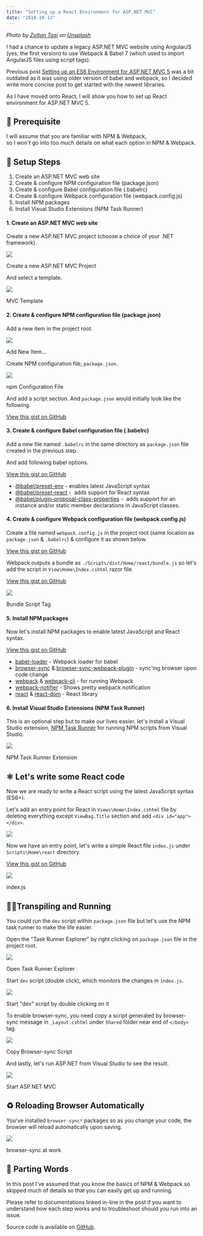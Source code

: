 ```yaml
---
title: "Setting up a React Environment for ASP.NET MVC"
date: "2018-10-13"
---
```


_Photo by [Zoltan Tasi](https://unsplash.com/photos/6vEqcR8Icbs?utm_source=unsplash&utm_medium=referral&utm_content=creditCopyText) on [Unsplash](https://unsplash.com/search/photos/atom?utm_source=unsplash&utm_medium=referral&utm_content=creditCopyText)_

I had a chance to update a legacy ASP.NET MVC website using AngularJS (yes, the first version) to use Webpack & Babel 7 (which used to import AngularJS files using script tags).

Previous post [Setting up an ES6 Environment for ASP.NET MVC 5](https://www.slightedgecoder.com/2017/05/22/setting-es6-environment-asp-net-mvc-5/) was a bit outdated as it was using older version of babel and webpack, so I decided write more concise post to get started with the newest libraries.

As I have moved onto React, I will show you how to set up React environment for ASP.NET MVC 5.

## 🧐 Prerequisite

I will assume that you are familiar with NPM & Webpack,   
so I won't go into too much details on what each option in NPM & Webpack.

## 👣 Setup Steps

1. Create an ASP.NET MVC web site
2. Create & configure NPM configuration file (package.json)
3. Create & configure Babel configuration file (.babelrc)
4. Create & configure Webpack configuration file (webpack.config.js)
5. Install NPM packages
6. Install Visual Studio Extensions (NPM Task Runner)

#### 1\. Create an ASP.NET MVC web site

Create a new ASP.NET MVC project (choose a choice of your .NET framework).

![](https://www.slightedgecoder.com/wp-content/uploads/2018/10/1.1-create-a-new-project.jpg)

Create a new ASP.NET MVC Project

And select a template.

![](https://www.slightedgecoder.com/wp-content/uploads/2018/10/1.2-select-template.jpg)

MVC Template

#### 2\. Create & configure NPM configuration file (package.json)

Add a new item in the project root.

![](https://www.slightedgecoder.com/wp-content/uploads/2018/10/2.1-create-a-new-item.jpg)

Add New Item...

Create NPM configuration file, `package.json`.

![](https://www.slightedgecoder.com/wp-content/uploads/2018/10/2.2-add-package.json_.jpg)

npm Configuration File

And add a script section. And `package.json` would initially look like the following.

<script src="https://gist.github.com/dance2die/b41670c22bef4553e197e3efcb43c664.js"></script>

<a href="https://gist.github.com/dance2die/b41670c22bef4553e197e3efcb43c664">View this gist on GitHub</a>

#### 3\. Create & configure Babel configuration file (.babelrc)

Add a new file named `.babelrc` in the same directory as `package.json` file created in the previous step.

And add following babel options.

<script src="https://gist.github.com/dance2die/a33a0590d930276754ca9b814707fba7.js"></script>

<a href="https://gist.github.com/dance2die/a33a0590d930276754ca9b814707fba7">View this gist on GitHub</a>

- [@babel/preset-env](https://babeljs.io/docs/en/babel-preset-env) - enables latest JavaScript syntax
- [@babel/preset-react](https://babeljs.io/docs/en/next/babel-preset-react) -  adds support for React syntax
- [@babel/plugin-proposal-class-properties](https://babeljs.io/docs/en/next/babel-plugin-proposal-class-properties.html) -  adds support for an instance and/or static member declarations in JavaScript classes.

#### 4\. Create & configure Webpack configuration file (webpack.config.js)

Create a file named `webpack.config.js` in the project root (same location as `package.json` & `.babelrc`) & configure it as shown below.

<script src="https://gist.github.com/dance2die/ce43a01f962ef07c7ad89a19d92428e5.js"></script>

<a href="https://gist.github.com/dance2die/ce43a01f962ef07c7ad89a19d92428e5">View this gist on GitHub</a>

Webpack outputs a bundle as `./Scripts/dist/Home/react/bundle.js` so let's add the script in `View\Home\Index.cshtml` razor file.

<script src="https://gist.github.com/dance2die/ef395768773057d1c45d6fe54a51f344.js"></script>

<a href="https://gist.github.com/dance2die/ef395768773057d1c45d6fe54a51f344">View this gist on GitHub</a>

![](https://www.slightedgecoder.com/wp-content/uploads/2018/10/4.1-add-bundle.js.png)

Bundle Script Tag

#### 5\. Install NPM packages

Now let's install NPM packages to enable latest JavaScript and React syntax.

<script src="https://gist.github.com/dance2die/502546db05519ce16c768da263c90bfd.js"></script>

<a href="https://gist.github.com/dance2die/502546db05519ce16c768da263c90bfd">View this gist on GitHub</a>

- [babel-loader](https://www.npmjs.com/package/babel-loader) - Webpack loader for babel
- [browser-sync](https://browsersync.io/) & [browser-sync-webpack-plugin](https://www.npmjs.com/package/browser-sync-webpack-plugin) - sync'ing browser upon code change
- [webpack](https://www.npmjs.com/package/webpack) & [webpack-cli](https://www.npmjs.com/package/webpack-cli) - for running Webpack
- [webpack-notifier](https://www.npmjs.com/package/webpack-notifier) - Shows pretty webpack notification
- [react](https://www.npmjs.com/package/react) & [react-dom](https://www.npmjs.com/package/react-dom) - React library

#### 6\. Install Visual Studio Extensions (NPM Task Runner)

This is an optional step but to make our lives easier, let's install a Visual Studio extension, [NPM Task Runner](https://marketplace.visualstudio.com/items?itemName=MadsKristensen.NPMTaskRunner) for running NPM scripts from Visual Studio.

![](https://www.slightedgecoder.com/wp-content/uploads/2018/10/6.1-NPM-Task-Runner.png)

NPM Task Runner Extension

## ⚛ Let's write some React code

Now we are ready to write a React script using the latest JavaScript syntax (ES6+).

Let's add an entry point for React in `Views\Home\Index.cshtml` file by  deleting everything except `ViewBag.Title` section and add `<div id="app"></div>`.

![](https://www.slightedgecoder.com/wp-content/uploads/2018/10/React-1-Add-entry-point.gif)

Now we have an entry point, let's write a simple React file `index.js` under `Scripts\Home\react` directory.

<script src="https://gist.github.com/dance2die/f368f1116bbc34886334d3294817cb7c.js"></script>

<a href="https://gist.github.com/dance2die/f368f1116bbc34886334d3294817cb7c">View this gist on GitHub</a>

![](https://www.slightedgecoder.com/wp-content/uploads/2018/10/React-2-index.js.png)

index.js

## 🏃‍♀️Transpiling and Running

You could run the `dev` script within `package.json` file but let's use the NPM task runner to make the life easier.

Open the "Task Runner Explorer" by right clicking on `package.json` file in the project root.

![](https://www.slightedgecoder.com/wp-content/uploads/2018/10/Run-1-Task-Runner-Explorer.png)

Open Task Runner Explorer

Start `dev` script (double click), which monitors the changes in `index.js`.

![](https://www.slightedgecoder.com/wp-content/uploads/2018/10/Run-2-npm-script.gif)

Start "dev" script by double clicking on it

To enable browser-sync, you need copy a script generated by browser-sync message in `_Layout.cshtml` under `Shared` folder near end of `</body>` tag.

![](https://www.slightedgecoder.com/wp-content/uploads/2018/10/Run-4-Browser-Sync-Script-from-Task-Runner-Explorer.png)

Copy Browser-sync Script

And lastly, let's run ASP.NET from Visual Studio to see the result.

![](https://www.slightedgecoder.com/wp-content/uploads/2018/10/Run-3-Start-asp.net_.gif)

Start ASP.NET MVC

## ♻ Reloading Browser Automatically

You've installed `browser-sync*` packages so as you change your code, the browser will reload automatically upon saving.

![](https://www.slightedgecoder.com/wp-content/uploads/2018/10/Browser-Sync-1-Change-script.gif)

browser-sync at work

## 👋 Parting Words

In this post I've assumed that you know the basics of NPM & Webpack so skipped much of details so that you can easily get up and running.

Please refer to documentations linked in-line in the post if you want to understand how each step works and to troubleshoot should you run into an issue.

Source code is available on [GitHub](https://github.com/dance2die/blog.AspNetReact).
